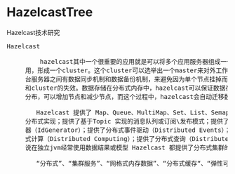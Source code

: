 # HazelcastTree
Hazelcast技术研究


<pre>
Hazelcast
 
         hazelcast其中一个很重要的应用就是可以将多个应用服务器组成一个分布式环境的应
     用，形成一个cluster。这个cluster可以选举出一个master来对外工作。而cluster中的各
     台服务器之间有数据同步机制和数据备份机制，来避免因为单个节点挂掉而导致数据丢失
     和cluster的失效。数据存储在分布式内存中，hazelcast可以保证数据在各个节点的均匀
     分布，可以增加节点和减少节点，而这个过程中，hazelcast会自动迁移数据，来保证数据的高可用。

        Hazelcast 提供了 Map、Queue、MultiMap、Set、List、Semaphore、Atomic 等接口的
     分布式实现；提供了基于Topic 实现的消息队列或订阅\发布模式；提供了分布式id生成
     器（IdGenerator）；提供了分布式事件驱动（Distributed Events）；提供了分布
     式计算（Distributed Computing）；提供了分布式查询（Distributed Query）。总的来
     说在独立jvm经常使用数据结果或模型 Hazelcast 都提供了分布式集群的实现。

        “分布式”、“集群服务”、“网格式内存数据”、“分布式缓存“、“弹性可伸缩服务”
</pre>